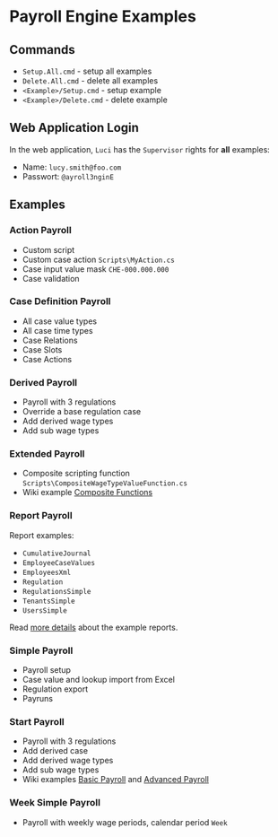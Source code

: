 # Payroll Engine Examples

## Commands
- `Setup.All.cmd` - setup all examples
- `Delete.All.cmd` - delete all examples
- `<Example>/Setup.cmd` - setup example
- `<Example>/Delete.cmd` - delete example

## Web Application Login
In the web application, `Luci` has the `Supervisor` rights for **all** examples:
  - Name: `lucy.smith@foo.com`
  - Passwort: `@ayroll3nginE`

## Examples

### Action Payroll
- Custom script
- Custom case action `Scripts\MyAction.cs`
- Case input value mask `CHE-000.000.000`
- Case validation

### Case Definition Payroll
- All case value types
- All case time types
- Case Relations
- Case Slots
- Case Actions

### Derived Payroll
- Payroll with 3 regulations
- Override a base regulation case
- Add derived wage types
- Add sub wage types

### Extended Payroll
- Composite scripting function `Scripts\CompositeWageTypeValueFunction.cs`
- Wiki example [Composite Functions](https://github.com/Payroll-Engine/PayrollEngine/wiki/Extended-Functions#composite-function)

### Report Payroll
Report examples:
- `CumulativeJournal`
- `EmployeeCaseValues`
- `EmployeesXml`
- `Regulation`
- `RegulationsSimple`
- `TenantsSimple`
- `UsersSimple`

Read [more details](ReportPayroll/) about the example reports.

### Simple Payroll
- Payroll setup
- Case value and lookup import from Excel
- Regulation export
- Payruns

### Start Payroll
- Payroll with 3 regulations
- Add derived case
- Add derived wage types
- Add sub wage types
- Wiki examples [Basic Payroll](https://github.com/Payroll-Engine/PayrollEngine/wiki/Basic-Payroll) and [Advanced Payroll](https://github.com/Payroll-Engine/PayrollEngine/wiki/Advanced-Payroll)

### Week Simple Payroll
- Payroll with weekly wage periods, calendar period `Week`

